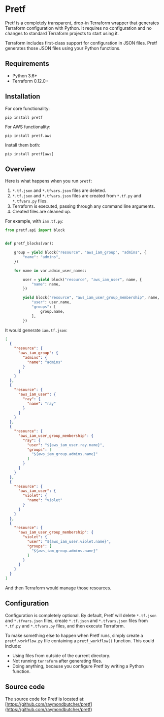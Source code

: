 # Pretf

Pretf is a completely transparent, drop-in Terraform wrapper that generates Terraform configuration with Python. It requires no configuration and no changes to standard Terraform projects to start using it.

Terraform includes first-class support for configuration in JSON files. Pretf generates those JSON files using your Python functions.

## Requirements

* Python 3.6+
* Terraform 0.12.0+

## Installation

For core functionality:

```shell
pip install pretf
```

For AWS functionality:

```shell
pip install pretf.aws
```

Install them both:

```shell
pip install pretf[aws]
```

## Overview

Here is what happens when you run `pretf`:

1. `*.tf.json` and `*.tfvars.json` files are deleted.
2. `*.tf.json` and `*.tfvars.json` files are created from `*.tf.py` and `*.tfvars.py` files.
3. Terraform is executed, passing through any command line arguments.
4. Created files are cleaned up.

For example, with `iam.tf.py`:

```python
from pretf.api import block


def pretf_blocks(var):

    group = yield block("resource", "aws_iam_group", "admins", {
        "name": "admins",
    })

    for name in var.admin_user_names:

        user = yield block("resource", "aws_iam_user", name, {
            "name": name,
        })

        yield block("resource", "aws_iam_user_group_membership", name, {
            "user": user.name,
            "groups": [
                group.name,
            ],
        })
```

It would generate `iam.tf.json`:

```json
[
  {
    "resource": {
      "aws_iam_group": {
        "admins": {
          "name": "admins"
        }
      }
    }
  },
  {
    "resource": {
      "aws_iam_user": {
        "ray": {
          "name": "ray"
        }
      }
    }
  },
  {
    "resource": {
      "aws_iam_user_group_membership": {
        "ray": {
          "user": "${aws_iam_user.ray.name}",
          "groups": [
            "${aws_iam_group.admins.name}"
          ]
        }
      }
    }
  },
  {
    "resource": {
      "aws_iam_user": {
        "violet": {
          "name": "violet"
        }
      }
    }
  },
  {
    "resource": {
      "aws_iam_user_group_membership": {
        "violet": {
          "user": "${aws_iam_user.violet.name}",
          "groups": [
            "${aws_iam_group.admins.name}"
          ]
        }
      }
    }
  }
]
```

And then Terraform would manage those resources.

## Configuration

Configuration is completely optional. By default, Pretf will delete `*.tf.json` and `*.tfvars.json` files, create `*.tf.json` and `*.tfvars.json` files from `*.tf.py` and `*.tfvars.py` files, and then execute Terraform.

To make something else to happen when Pretf runs, simply create a `pretf.workflow.py` file containing a `pretf_workflow()` function. This could include:

* Using files from outside of the current directory.
* Not running `terraform` after generating files.
* Doing anything, because you configure Pretf by writing a Python function.

## Source code

The source code for Pretf is located at: [https://github.com/raymondbutcher/pretf](https://github.com/raymondbutcher/pretf)
